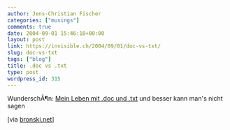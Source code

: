 ```yaml
---
author: Jens-Christian Fischer
categories: ["musings"]
comments: true
date: 2004-09-01 15:46:10+00:00
layout: post
link: https://invisible.ch/2004/09/01/doc-vs-txt/
slug: doc-vs-txt
tags: ["blog"]
title: .doc vs .txt
type: post
wordpress_id: 315
---
```


WunderschÃ¶n: [Mein Leben mit .doc und .txt](https://mosaikum.org/log-08-04.shtml#42) und besser kann man's nicht sagen

[via [bronski.net](https://bronski.net/)]
